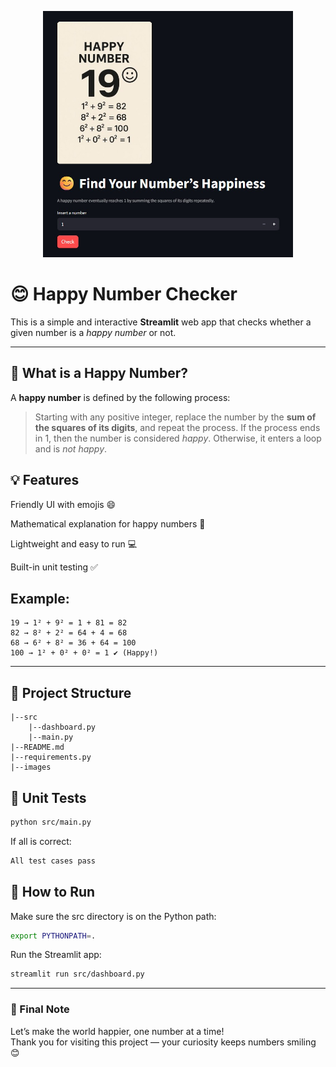<p align="center">
  <img src="images/Screenshot.jpg" alt="Happy Number Screenshot" width="400"/>
</p>

# 😊 Happy Number Checker

This is a simple and interactive **Streamlit** web app that checks whether a given number is a *happy number* or not.

---

## 📌 What is a Happy Number?

A **happy number** is defined by the following process:

> Starting with any positive integer, replace the number by the **sum of the squares of its digits**, and repeat the process. If the process ends in 1, then the number is considered *happy*. Otherwise, it enters a loop and is *not happy*.

## 💡 Features
Friendly UI with emojis 😄

Mathematical explanation for happy numbers 🧮

Lightweight and easy to run 💻

Built-in unit testing ✅

## **Example:**
```
19 → 1² + 9² = 1 + 81 = 82
82 → 8² + 2² = 64 + 4 = 68
68 → 6² + 8² = 36 + 64 = 100
100 → 1² + 0² + 0² = 1 ✔️ (Happy!)
```


---

## 📁 Project Structure
```
|--src
    |--dashboard.py
    |--main.py
|--README.md 
|--requirements.py
|--images
```


## 🧪 Unit Tests
```bash
python src/main.py
```
If all is correct:
```bash
All test cases pass
```

## 🚀 How to Run
Make sure the src directory is on the Python path:
```bash 
export PYTHONPATH=.
```
Run the Streamlit app:
```bash
streamlit run src/dashboard.py
```

---

### 🙌 Final Note

Let’s make the world happier, one number at a time!  
Thank you for visiting this project — your curiosity keeps numbers smiling 😊


